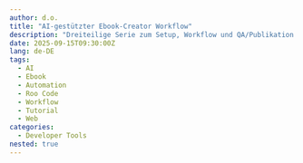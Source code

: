 ```yaml
---
author: d.o.
title: "AI-gestützter Ebook-Creator Workflow"
description: "Dreiteilige Serie zum Setup, Workflow und QA/Publikation mit dem d.o. Ebook-Creator Toolkit"
date: 2025-09-15T09:30:00Z
lang: de-DE
tags:
  - AI
  - Ebook
  - Automation
  - Roo Code
  - Workflow
  - Tutorial
  - Web
categories:
  - Developer Tools
nested: true
---
```


